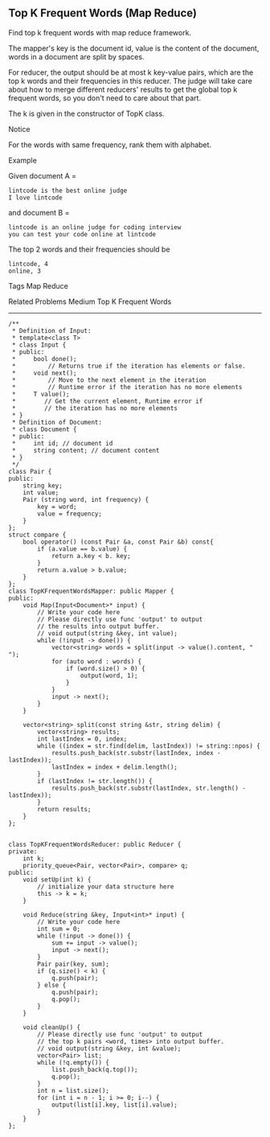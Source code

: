 ## Top K Frequent Words (Map Reduce)  ##

Find top k frequent words with map reduce framework.

The mapper's key is the document id, value is the content of the document, words in a document are split by spaces.

For reducer, the output should be at most k key-value pairs, which are the top k words and their frequencies in this reducer. The judge will take care about how to merge different reducers' results to get the global top k frequent words, so you don't need to care about that part.

The k is given in the constructor of TopK class.

 Notice

For the words with same frequency, rank them with alphabet.

Example

Given document A =

	lintcode is the best online judge
	I love lintcode
and document B =

	lintcode is an online judge for coding interview
	you can test your code online at lintcode
The top 2 words and their frequencies should be

	lintcode, 4
	online, 3

Tags 
Map Reduce

Related Problems 
Medium Top K Frequent Words

----------
	/**
	 * Definition of Input:
	 * template<class T>
	 * class Input {
	 * public:
	 *     bool done(); 
	 *         // Returns true if the iteration has elements or false.
	 *     void next();
	 *         // Move to the next element in the iteration
	 *         // Runtime error if the iteration has no more elements
	 *     T value();
	 *        // Get the current element, Runtime error if
	 *        // the iteration has no more elements
	 * }
	 * Definition of Document:
	 * class Document {
	 * public:
	 *     int id; // document id
	 *     string content; // document content
	 * }
	 */
	class Pair {
	public:
	    string key;
	    int value;
	    Pair (string word, int frequency) {
	        key = word;
	        value = frequency;
	    }
	};
	struct compare {
	    bool operator() (const Pair &a, const Pair &b) const{
	        if (a.value == b.value) {
	            return a.key < b. key;
	        }
	        return a.value > b.value;
	    }
	};
	class TopKFrequentWordsMapper: public Mapper {
	public:
	    void Map(Input<Document>* input) {
	        // Write your code here
	        // Please directly use func 'output' to output 
	        // the results into output buffer.
	        // void output(string &key, int value);
	        while (!input -> done()) {
	            vector<string> words = split(input -> value().content, " ");
	            for (auto word : words) {
	                if (word.size() > 0) {
	                    output(word, 1);
	                }
	            }
	            input -> next();
	        }
	    }
	    
	    vector<string> split(const string &str, string delim) {
	        vector<string> results;
	        int lastIndex = 0, index;
	        while ((index = str.find(delim, lastIndex)) != string::npos) {
	            results.push_back(str.substr(lastIndex, index - lastIndex));
	            lastIndex = index + delim.length();
	        }
	        if (lastIndex != str.length()) {
	            results.push_back(str.substr(lastIndex, str.length() - lastIndex));
	        }
	        return results;
	    }
	};
	
	
	class TopKFrequentWordsReducer: public Reducer {
	private:
	    int k;
	    priority_queue<Pair, vector<Pair>, compare> q;
	public:
	    void setUp(int k) {
	        // initialize your data structure here
	        this -> k = k;
	    }
	
	    void Reduce(string &key, Input<int>* input) {
	        // Write your code here     
	        int sum = 0;
	        while (!input -> done()) {
	            sum += input -> value();
	            input -> next();
	        }
	        Pair pair(key, sum);
	        if (q.size() < k) {
	            q.push(pair);
	        } else {
	            q.push(pair);
	            q.pop();
	        }
	    }
	
	    void cleanUp() {
	        // Please directly use func 'output' to output 
	        // the top k pairs <word, times> into output buffer.
	        // void output(string &key, int &value);
	        vector<Pair> list;
	        while (!q.empty()) {
	            list.push_back(q.top());
	            q.pop();
	        }
	        int n = list.size();
	        for (int i = n - 1; i >= 0; i--) {
	            output(list[i].key, list[i].value);
	        }
	    }
	};